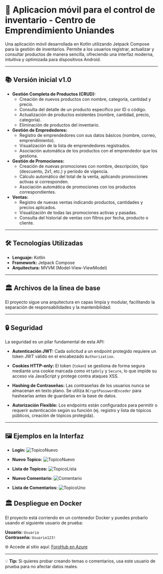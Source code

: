 # 🚀 Aplicacion móvil para el control de inventario - Centro de Emprendimiento Uniandes

Una aplicación móvil desarrollada en Kotlin utilizando Jetpack Compose para la gestión de inventarios.
Permite a los usuarios registrar, actualizar y consultar productos de manera sencilla, ofreciendo una interfaz moderna, intuitiva y optimizada para dispositivos Android.

---

## 📚 Versión inicial v1.0

* **Gestión Completa de Productos (CRUD):**
    * Creación de nuevos productos con nombre, categoría, cantidad y precio.
    * Consulta del detalle de un producto específico por ID o código.
    * Actualización de productos existentes (nombre, cantidad, precio, categoría).
    * Eliminación de productos del inventario.
* **Gestión de Emprededores:**
    * Registro de emprendedores con sus datos básicos (nombre, correo, emprendimiento).
    * Visualización de la lista de emprendedores registrados.
    * Asociación automática de los productos con el emprendedor que los gestiona.
* **Gestión de Promociones:**
    * Creación de nuevas promociones con nombre, descripción, tipo (descuento, 2x1, etc.) y período de vigencia.
    * Cálculo automático del total de la venta, aplicando promociones activas si corresponden.
    * Asociación automática de promociones con los productos correspondientes.
* **Ventas:**
    * Registro de nuevas ventas indicando productos, cantidades y precios aplicados.
    * Visualización de todas las promociones activas y pasadas.
    * Consulta del historial de ventas con filtros por fecha, producto o cliente.

---

## 🛠️ Tecnologías Utilizadas

* **Lenguaje:** Kotlin
* **Framework:** Jetpack Compose
* **Arquitectura:** MVVM (Model-View-ViewModel)

---

## 🏛️ Archivos de la linea de base

El proyecto sigue una arquitectura en capas limpia y modular, facilitando la separación de responsabilidades y la mantenibilidad:

---

## 🔒 Seguridad

La seguridad es un pilar fundamental de esta API:

* **Autenticación JWT:** Cada solicitud a un endpoint protegido requiere un token JWT válido en el encabezado `Authorization`.
* **Cookies HTTP-only:** El token (`token`) se gestiona de forma segura mediante una cookie marcada como `HttpOnly` y `Secure`, lo que impide su acceso vía JavaScript y protege contra ataques XSS.

* **Hashing de Contraseñas:** Las contraseñas de los usuarios nunca se almacenan en texto plano. Se utiliza `BCryptPasswordEncoder` para hashearlas antes de guardarlas en la base de datos.
* **Autorización Flexible:** Los endpoints están configurados para permitir o requerir autenticación según su función (ej. registro y lista de tópicos públicos, creación de tópicos protegida).

---

## 🖼️ Ejemplos en la Interfaz
* **Login:**
![TopicoNuevo](https://i.imgur.com/lsfdTp2.png)

* **Nuevo Topico:**
![TopicoNuevo](https://i.imgur.com/c0UokZk.png)

* **Lista de Topicos:**
![TopicoLista](https://i.imgur.com/Re0sIyF.png)

* **Nuevo Comentario:**
![Comentario](https://i.imgur.com/DVDAuPT.png)

* **Lista de Comentarios:**
![TopicoUno](https://i.imgur.com/C9z278a.png)

## 🏛 Despliegue en Docker

El proyecto está corriendo en un contenedor Docker y puedes probarlo usando el siguiente usuario de prueba:

**Usuario:** `Usuario`  
**Contraseña:** `Usuario123!`

🌐 Accede al sitio aquí: [ForoHub en Azure](http://20.163.60.146/forohub)

---

💡 **Tip:** Si quieres probar creando temas o comentarios, usa este usuario de prueba para no afectar datos reales.
